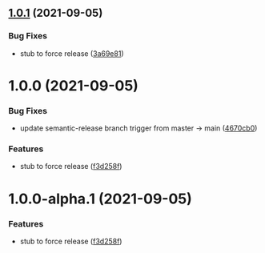 ## [1.0.1](https://github.com/growthatco/growthatpkgs/compare/v1.0.0...v1.0.1) (2021-09-05)


### Bug Fixes

* stub to force release ([3a69e81](https://github.com/growthatco/growthatpkgs/commit/3a69e81faf191a3ce78295f80e2d643a92b9369e))

# 1.0.0 (2021-09-05)


### Bug Fixes

* update semantic-release branch trigger from master -> main ([4670cb0](https://github.com/growthatco/growthatpkgs/commit/4670cb0c886354c14df68253a56d2a478d48e717))


### Features

* stub to force release ([f3d258f](https://github.com/growthatco/growthatpkgs/commit/f3d258ff6d435e0fe218f399176ae1e651254934))

# 1.0.0-alpha.1 (2021-09-05)


### Features

* stub to force release ([f3d258f](https://github.com/growthatco/growthatpkgs/commit/f3d258ff6d435e0fe218f399176ae1e651254934))

